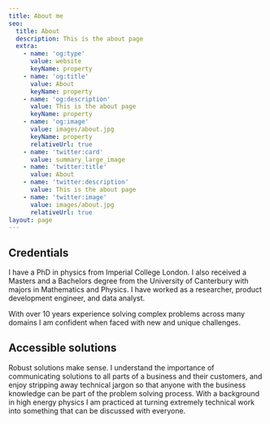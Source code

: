 ```yaml
---
title: About me
seo:
  title: About
  description: This is the about page
  extra:
    - name: 'og:type'
      value: website
      keyName: property
    - name: 'og:title'
      value: About
      keyName: property
    - name: 'og:description'
      value: This is the about page
      keyName: property
    - name: 'og:image'
      value: images/about.jpg
      keyName: property
      relativeUrl: true
    - name: 'twitter:card'
      value: summary_large_image
    - name: 'twitter:title'
      value: About
    - name: 'twitter:description'
      value: This is the about page
    - name: 'twitter:image'
      value: images/about.jpg
      relativeUrl: true
layout: page
---
```



## Credentials

I have a PhD in physics from Imperial College London. I also received a Masters and a Bachelors degree from the University of Canterbury with majors in Mathematics and Physics. I have worked as a researcher, product development engineer, and data analyst.

With over 10 years experience solving complex problems across many domains I am confident when faced with new and unique challenges.

## Accessible solutions

Robust solutions make sense. I understand the importance of communicating solutions to all parts of a business and their customers, and enjoy stripping away technical jargon so that anyone with the business knowledge can be part of the problem solving process. With a background in high energy physics I am practiced at turning extremely technical work into something that can be discussed with everyone.
